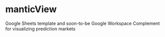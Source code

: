 # manticView
Google Sheets template and soon-to-be Google Workspace Complement for visualizing prediction markets
